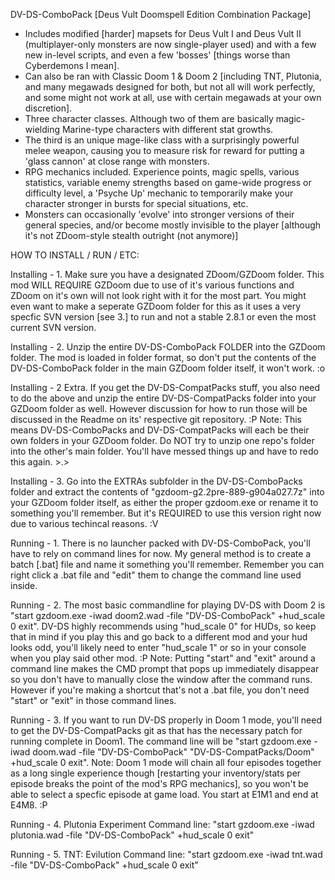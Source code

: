 DV-DS-ComboPack [Deus Vult Doomspell Edition Combination Package]

- Includes modified [harder] mapsets for Deus Vult I and Deus Vult II (multiplayer-only monsters are now single-player used) and with a few new in-level scripts, and even a few 'bosses' [things worse than Cyberdemons I mean].
- Can also be ran with Classic Doom 1 & Doom 2 [including TNT, Plutonia, and many megawads designed for both, but not all will work perfectly, and some might not work at all, use with certain megawads at your own discretion].
- Three character classes. Although two of them are basically magic-wielding Marine-type characters with different stat growths.
- The third is an unique mage-like class with a surprisingly powerful melee weapon, causing you to measure risk for reward for putting a 'glass cannon' at close range with monsters.
- RPG mechanics included. Experience points, magic spells, various statistics, variable enemy strengths based on game-wide progress or difficulty level, a 'Psyche Up' mechanic to temporarily make your character stronger in bursts for special situations, etc.
- Monsters can occasionally 'evolve' into stronger versions of their general species, and/or become mostly invisible to the player [although it's not ZDoom-style stealth outright (not anymore)]


HOW TO INSTALL / RUN / ETC:

  Installing - 1. Make sure you have a designated ZDoom/GZDoom folder. This mod WILL REQUIRE GZDoom due to use of it's various functions and ZDoom on it's own will not look right with it for the most part. You might even want to make a seperate GZDoom folder for this as it uses a very specfic SVN version [see 3.] to run and not a stable 2.8.1 or even the most current SVN version.

  Installing - 2. Unzip the entire DV-DS-ComboPack FOLDER into the GZDoom folder. The mod is loaded in folder format, so don't put the contents of the DV-DS-ComboPack folder in the main GZDoom folder itself, it won't work. :o

  Installing - 2 Extra. If you get the DV-DS-CompatPacks stuff, you also need to do the above and unzip the entire DV-DS-CompatPacks folder into your GZDoom folder as well. However discussion for how to run those will be discussed in the Readme on its' respective git repository. :P
  Note: This means DV-DS-ComboPacks and DV-DS-CompatPacks will each be their own folders in your GZDoom folder. Do NOT try to unzip one repo's folder into the other's main folder. You'll have messed things up and have to redo this again. >.>

  Installing - 3. Go into the EXTRAs subfolder in the DV-DS-ComboPacks folder and extract the contents of "gzdoom-g2.2pre-889-g904a027.7z" into your GZDoom folder itself, as either the proper gzdoom.exe or rename it to something you'll remember. But it's REQUIRED to use this version right now due to various techincal reasons. :V

  Running - 1. There is no launcher packed with DV-DS-ComboPack, you'll have to rely on command lines for now. My general method is to create a batch [.bat] file and name it something you'll remember. Remember you can right click a .bat file and "edit" them to change the command line used inside.

  Running - 2. The most basic commandline for playing DV-DS with Doom 2 is "start gzdoom.exe -iwad doom2.wad -file "DV-DS-ComboPack" +hud_scale 0 exit". DV-DS highly recommends using "hud_scale 0" for HUDs, so keep that in mind if you play this and go back to a different mod and your hud looks odd, you'll likely need to enter "hud_scale 1" or so in your console when you play said other mod. :P
  Note: Putting "start" and "exit" around a command line makes the CMD prompt that pops up immediately disappear so you don't have to manually close the window after the command runs. However if you're making a shortcut that's not a .bat file, you don't need "start" or "exit" in those command lines.

  Running - 3. If you want to run DV-DS properly in Doom 1 mode, you'll need to get the DV-DS-CompatPacks git as that has the necessary patch for running complete in Doom1. The command line will be "start gzdoom.exe -iwad doom.wad -file "DV-DS-ComboPack" "DV-DS-CompatPacks/Doom" +hud_scale 0 exit". 
  Note: Doom 1 mode will chain all four episodes together as a long single experience though [restarting your inventory/stats per episode breaks the point of the mod's RPG mechanics], so you won't be able to select a specfic episode at game load. You start at E1M1 and end at E4M8. :P

Running - 4. Plutonia Experiment Command line: "start gzdoom.exe -iwad plutonia.wad -file "DV-DS-ComboPack" +hud_scale 0 exit" 

Running - 5. TNT: Evilution Command line: "start gzdoom.exe -iwad tnt.wad -file "DV-DS-ComboPack" +hud_scale 0 exit" 
